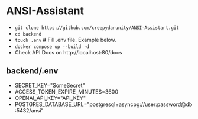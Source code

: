 # ANSI-Assistant

- `git clone https://github.com/creepydanunity/ANSI-Assistant.git`
- `cd backend`
- `touch .env` # Fill .env file. Example below.
- `docker compose up --build -d`
- Check API Docs on http://localhost:80/docs

## backend/.env
- SECRET_KEY="SomeSecret"
- ACCESS_TOKEN_EXPIRE_MINUTES=3600
- OPENAI_API_KEY="API_KEY"
- POSTGRES_DATABASE_URL="postgresql+asyncpg://user:password@db:5432/ansi"
